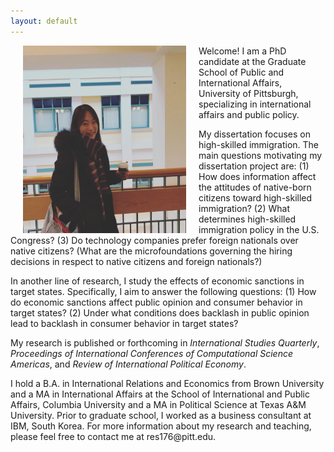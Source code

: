 ```yaml
---
layout: default
---
```


<img align="left" src="files/rena.jpg" hspace="20"  width="261" height="300" >

<p>Welcome! I am a PhD candidate at the Graduate School of Public and International Affairs, University of Pittsburgh, specializing in international affairs and public policy.</p>  
  
<p>My dissertation focuses on high-skilled immigration. The main questions motivating my dissertation project are: (1) How does information affect the attitudes of native-born citizens toward high-skilled immigration? (2) What determines high-skilled immigration policy in the U.S. Congress? (3) Do technology companies prefer foreign nationals over native citizens? (What are the  microfoundations governing the hiring decisions in respect to native citizens and foreign nationals?)</p> 

<p>In another line of research, I study the effects of economic sanctions in target states. Specifically, I aim to answer the following questions: (1) How do economic sanctions affect public opinion and consumer behavior in target states? (2) Under what conditions does backlash in public opinion lead to backlash in consumer behavior in target states?</p>

<p>My research is published or forthcoming in <i>International Studies Quarterly</i>, <i>Proceedings of International Conferences of Computational Science Americas</i>, and <i>Review of International Political Economy</i>.</p>  

<p>I hold a B.A. in International Relations and Economics from Brown University and a MA in International Affairs at the School of International and Public Affairs, Columbia University and a MA in Political Science at Texas A&M University. Prior to graduate school, I worked as a business consultant at IBM, South Korea. For more information about my research and teaching, please feel free to contact me at res176@pitt.edu.</p>  

